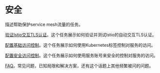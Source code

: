 # 安全

描述帮助保护service mesh流量的任务。

[验证Istio交互TLS认证](mutual-tls.md)。这个任务展示如何验证并测试Istio的自动交互TLS认证。

[配置基础访问控制](basic-access-control.md)。这个任务展示如何使用Kubernetes标签控制对服务的访问。

[配置安全访问控制](secure-access-control.md)。这个任务展示如何使用服务账号来安全的控制对服务的访问。

[FAQ](faq.md)。常见问题，已知局限和解决方案，还有这个话题上其他频繁被问的问题。